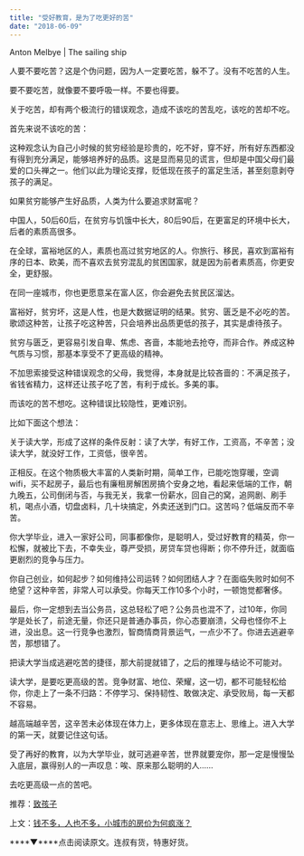 ```yaml
---
title: "受好教育，是为了吃更好的苦"
date: "2018-06-09"
---
```


Anton Melbye | The sailing ship

人要不要吃苦？这是个伪问题，因为人一定要吃苦，躲不了。没有不吃苦的人生。

要不要吃苦，就像要不要呼吸一样。不要也得要。

关于吃苦，却有两个极流行的错误观念，造成不该吃的苦乱吃，该吃的苦却不吃。

首先来说不该吃的苦：

这种观念认为自己小时候的贫穷经验是珍贵的，吃不好，穿不好，所有好东西都没有得到充分满足，能够培养好的品质。这是显而易见的谎言，但却是中国父母们最爱的口头禅之一。他们以此为理论支撑，贬低现在孩子的富足生活，甚至刻意剥夺孩子的满足。

如果贫穷能够产生好品质，人类为什么要追求财富呢？

中国人，50后60后，在贫穷与饥饿中长大，80后90后，在更富足的环境中长大，后者的素质高很多。

在全球，富裕地区的人，素质也高过贫穷地区的人。你旅行、移民，喜欢到富裕有序的日本、欧美，而不喜欢去贫穷混乱的贫困国家，就是因为前者素质高，你更安全，更舒服。

在同一座城市，你也更愿意呆在富人区，你会避免去贫民区溜达。

富裕好，贫穷坏，这是人性，也是大数据证明的结果。贫穷、匮乏是不必吃的苦。歌颂这种苦，让孩子吃这种苦，只会培养出品质更低的孩子，其实是虐待孩子。

贫穷与匮乏，更容易引发自卑、焦虑、吝啬，本能地去抢夺，而非合作。养成这种气质与习惯，那基本享受不了更高级的精神。

不加思索接受这种错误观念的父母，我觉得，本身就是比较吝啬的：不满足孩子，省钱省精力，这样还让孩子吃了苦，有利于成长。多美的事。

而该吃的苦不想吃。这种错误比较隐性，更难识别。

比如下面这个想法：

关于读大学，形成了这样的条件反射：读了大学，有好工作，工资高，不辛苦；没读大学，就没好工作，工资低，很辛苦。

正相反。在这个物质极大丰富的人类新时期，简单工作，已能吃饱穿暖，空调wifi，买不起房子，最后也有廉租房解困房搞个安身之地，看起来低端的工作，朝九晚五，公司倒闭与否，与我无关，我拿一份薪水，回自己的窝，追网剧、刷手机，喝点小酒，切盘卤料，几十块搞定，外卖还送到门口。这苦吗？低端反而不辛苦。

你大学毕业，进入一家好公司，同事都像你，是聪明人，受过好教育的精英，你一松懈，就被比下去，不幸失业，尊严受损，房贷车贷也得断；你不停升迁，就面临更剧烈的竞争与压力。

你自己创业，如何起步？如何维持公司运转？如何团结人才？在面临失败时如何不绝望？这种辛苦，非常人可以承受。你每天工作10多个小时，一顿饱觉都奢侈。

最后，你一定想到去当公务员，这总轻松了吧？公务员也混不了，过10年，你同学是处长了，前途无量，你还只是普通办事员，你心态要崩溃，父母也怪你不上进，没出息。这一行竞争也激烈，智商情商背景运气，一点少不了。你进去逃避辛苦，那想错了。

把读大学当成逃避吃苦的捷径，那大前提就错了，之后的推理与结论不可能对。

读大学，是要吃更高级的苦。竞争财富、地位、荣耀，这一切，都不可能轻松给你，你走上了一条不归路：不停学习、保持韧性、敢做决定、承受败局，每一天都不容易。

越高端越辛苦，这辛苦未必体现在体力上，更多体现在意志上、思维上。进入大学的第一天，就要记住这句话。

受了再好的教育，以为大学毕业，就可逃避辛苦，世界就要宠你，那一定是慢慢坠入底层，赢得别人的一声叹息：唉、原来那么聪明的人……

去吃更高级一点的苦吧。

推荐：[致孩子](http://mp.weixin.qq.com/s?__biz=MjM5NDU0Mjk2MQ==&mid=2651628113&idx=1&sn=8d1afb849fe9816e62a9e59010d72150&chksm=bd7e264f8a09af59f0715a84c252a733f8720fb8078b945c50550b3d81b1500797521730e5c6&scene=21#wechat_redirect)

上文：[钱不多，人也不多，小城市的房价为何疯涨？](http://mp.weixin.qq.com/s?__biz=MjM5NDU0Mjk2MQ==&mid=2651628229&idx=1&sn=1fea1ef033326c81b713431a97174c00&chksm=bd7e26db8a09afcdb2f6370494eaa0875fe4cc0ad045dfb4d8fc674c2c0c9fc23d677f84cf08&scene=21#wechat_redirect)

****▼****点击阅读原文。连叔有货，特惠好货。
